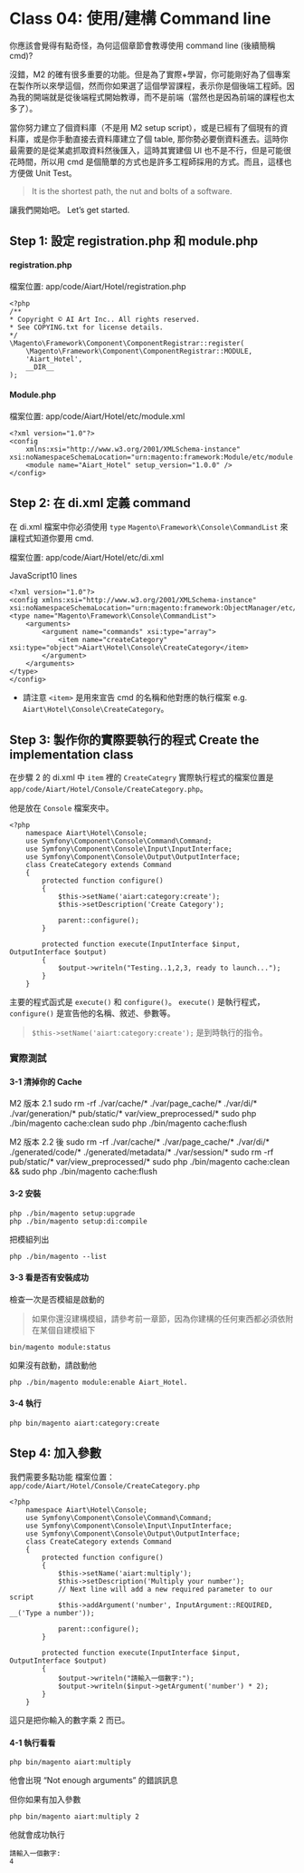 # Class 04: 使用/建構 Command line

你應該會覺得有點奇怪，為何這個章節會教導使用 command line (後續簡稱 cmd)?

沒錯，M2 的確有很多重要的功能。但是為了實際+學習，你可能剛好為了個專案在製作所以來學這個，然而你如果選了這個學習課程，表示你是個後端工程師。因為我的開端就是從後端程式開始教導，而不是前端（當然也是因為前端的課程也太多了）。

當你努力建立了個資料庫（不是用 M2 setup script），或是已經有了個現有的資料庫，或是你手動直接去資料庫建立了個 table, 那你勢必要倒資料進去。這時你最需要的是從某處抓取資料然後匯入，這時其實建個 UI 也不是不行，但是可能很花時間，所以用 cmd  是個簡單的方式也是許多工程師採用的方式。而且，這樣也方便做 Unit Test。

> It is the shortest path, the nut and bolts of a software.

讓我們開始吧。 Let’s get started.





## Step 1: 設定 registration.php 和 module.php

#### registration.php
檔案位置: app/code/Aiart/Hotel/registration.php

    <?php
    /**
    * Copyright © AI Art Inc.. All rights reserved.
    * See COPYING.txt for license details.
    */
    \Magento\Framework\Component\ComponentRegistrar::register(
        \Magento\Framework\Component\ComponentRegistrar::MODULE,
        'Aiart_Hotel',
        __DIR__
    );

#### Module.php
檔案位置: app/code/Aiart/Hotel/etc/module.xml

    <?xml version="1.0"?>
    <config 
        xmlns:xsi="http://www.w3.org/2001/XMLSchema-instance" xsi:noNamespaceSchemaLocation="urn:magento:framework:Module/etc/module.xsd">
        <module name="Aiart_Hotel" setup_version="1.0.0" />
    </config>



## Step 2: 在 di.xml 定義 command

在 di.xml 檔案中你必須使用 `type` `Magento\Framework\Console\CommandList` 來讓程式知道你要用 cmd.

檔案位置: app/code/Aiart/Hotel/etc/di.xml

JavaScript10 lines

    <?xml version="1.0"?>
    <config xmlns:xsi="http://www.w3.org/2001/XMLSchema-instance" xsi:noNamespaceSchemaLocation="urn:magento:framework:ObjectManager/etc/config.xsd">
    <type name="Magento\Framework\Console\CommandList">
        <arguments>
            <argument name="commands" xsi:type="array">
                <item name="createCategory" xsi:type="object">Aiart\Hotel\Console\CreateCategory</item>
            </argument>
        </arguments>
    </type>
    </config>

* 請注意 `<item>` 是用來宣告 cmd 的名稱和他對應的執行檔案 e.g. `Aiart\Hotel\Console\CreateCategory`。

 

## Step 3: 製作你的實際要執行的程式 Create the implementation class

在步驟 2 的 di.xml 中 `item` 裡的 `CreateCategry` 實際執行程式的檔案位置是 `app/code/Aiart/Hotel/Console/CreateCategory.php`。

他是放在 `Console` 檔案夾中。


    <?php
        namespace Aiart\Hotel\Console;
        use Symfony\Component\Console\Command\Command;
        use Symfony\Component\Console\Input\InputInterface;
        use Symfony\Component\Console\Output\OutputInterface;
        class CreateCategory extends Command
        {
            protected function configure()
            {
                $this->setName('aiart:category:create');
                $this->setDescription('Create Category');
                
                parent::configure();
            }
            
            protected function execute(InputInterface $input, OutputInterface $output)
            {
                $output->writeln("Testing..1,2,3, ready to launch...");
            }
        }

主要的程式函式是 `execute()` 和 `configure()`。
`execute()` 是執行程式， `configure()` 是宣告他的名稱、敘述、參數等。

> `$this->setName('aiart:category:create');` 是到時執行的指令。

### 實際測試
#### 3-1 清掉你的 Cache

M2 版本 2.1
    sudo rm -rf ./var/cache/* ./var/page_cache/* ./var/di/* ./var/generation/* pub/static/* var/view_preprocessed/*
    sudo php ./bin/magento cache:clean
    sudo php ./bin/magento cache:flush

M2 版本 2.2 後
    sudo rm -rf ./var/cache/* ./var/page_cache/* ./var/di/* ./generated/code/*  ./generated/metadata/* ./var/session/*
    sudo rm -rf pub/static/* var/view_preprocessed/*
    sudo php ./bin/magento cache:clean && sudo php ./bin/magento cache:flush

#### 3-2 安裝

    php ./bin/magento setup:upgrade
    php ./bin/magento setup:di:compile



把模組列出

    php ./bin/magento --list



#### 3-3 看是否有安裝成功

檢查一次是否模組是啟動的

> 如果你還沒建構模組，請參考前一章節，因為你建構的任何東西都必須依附在某個自建模組下

    bin/magento module:status
    
如果沒有啟動，請啟動他

    php ./bin/magento module:enable Aiart_Hotel.

#### 3-4 執行

    php bin/magento aiart:category:create

## Step 4: 加入參數

我們需要多點功能
檔案位置：`app/code/Aiart/Hotel/Console/CreateCategory.php`


    <?php
        namespace Aiart\Hotel\Console;
        use Symfony\Component\Console\Command\Command;
        use Symfony\Component\Console\Input\InputInterface;
        use Symfony\Component\Console\Output\OutputInterface;
        class CreateCategory extends Command
        {
            protected function configure()
            {
                $this->setName('aiart:multiply');
                $this->setDescription('Multiply your number');
                // Next line will add a new required parameter to our script
                $this->addArgument('number', InputArgument::REQUIRED, __('Type a number'));
 
                parent::configure();
            }
            
            protected function execute(InputInterface $input, OutputInterface $output)
            {
                $output->writeln("請輸入一個數字:");
                $output->writeln($input->getArgument('number') * 2);
            }
        }

這只是把你輸入的數字乘 2 而已。

#### 4-1 執行看看

    php bin/magento aiart:multiply

他會出現 “Not enough arguments” 的錯誤訊息

但你如果有加入參數

    php bin/magento aiart:multiply 2

他就會成功執行

    請輸入一個數字:
    4